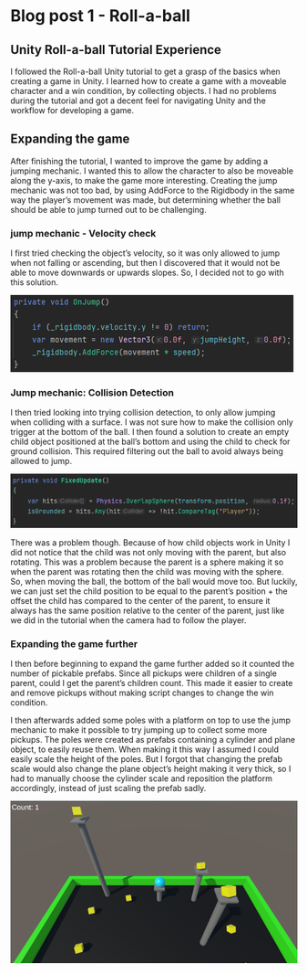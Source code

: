 ﻿# Blog post 1 - Roll-a-ball

## Unity Roll-a-ball Tutorial Experience

I followed the Roll-a-ball Unity tutorial to get a grasp of the basics when creating a game in Unity.
I learned how to create a game with a moveable character and a win condition, by collecting objects.
I had no problems during the tutorial and got a decent feel for navigating Unity and the workflow for developing a game.
## Expanding the game

After finishing the tutorial, I wanted to improve the game by adding a jumping mechanic.
I wanted this to allow the character to also be moveable along the y-axis, to make the game more interesting.
Creating the jump mechanic was not too bad, by using AddForce to the Rigidbody in the same way the player’s movement was made,
but determining whether the ball should be able to jump turned out to be challenging.
### jump mechanic - Velocity check

I first tried checking the object’s velocity, so it was only allowed to jump when not falling or ascending,
but then I discovered that it would not be able to move downwards or upwards slopes. So, I decided not to go with this solution.

![OnJump method](./Images/OnJump.png)

### Jump mechanic: Collision Detection

I then tried looking into trying collision detection, to only allow jumping when colliding with a surface.
I was not sure how to make the collision only trigger at the bottom of the ball.
I then found a solution to create an empty child object positioned at the ball’s bottom and using the child to check for ground collision.
This required filtering out the ball to avoid always being allowed to jump.

![isGrounded](./Images/isGrounded.png)

There was a problem though.
Because of how child objects work in Unity I did not notice that the child was not only moving with the parent, but also rotating.
This was a problem because the parent is a sphere making it so when the parent was rotating then the child was moving with the sphere.
So, when moving the ball, the bottom of the ball would move too.
But luckily, we can just set the child position to be equal to the parent’s position + the offset the child has compared to the center of the parent,
to ensure it always has the same position relative to the center of the parent, just like we did in the tutorial when the camera had to follow the player.

### Expanding the game further
I then before beginning to expand the game further added so it counted the number of pickable prefabs.
Since all pickups were children of a single parent, could I get the parent’s children count.
This made it easier to create and remove pickups without making script changes to change the win condition.

I then afterwards added some poles with a platform on top to use the jump mechanic to make it possible to try jumping up to collect some more pickups.
The poles were created as prefabs containing a cylinder and plane object, to easily reuse them. When making it this way I assumed I could easily scale the height of the poles.
But I forgot that changing the prefab scale would also change the plane object’s height making it very thick,
so I had to manually choose the cylinder scale and reposition the platform accordingly, instead of just scaling the prefab sadly.

![Roll-a-ball game](./Images/Roll-a-ball.png)

